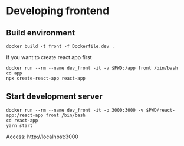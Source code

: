 # Developing frontend

## Build environment
```
docker build -t front -f Dockerfile.dev .
```

If you want to create react app first
```
docker run --rm --name dev_front -it -v $PWD:/app front /bin/bash
cd app
npx create-react-app react-app
```

## Start development server
```
docker run --rm --name dev_front -it -p 3000:3000 -v $PWD/react-app:/react-app front /bin/bash
cd react-app
yarn start
```
Access: http://localhost:3000